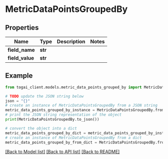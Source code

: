 # MetricDataPointsGroupedBy


## Properties

Name | Type | Description | Notes
------------ | ------------- | ------------- | -------------
**field_name** | **str** |  | 
**field_value** | **str** |  | 

## Example

```python
from togai_client.models.metric_data_points_grouped_by import MetricDataPointsGroupedBy

# TODO update the JSON string below
json = "{}"
# create an instance of MetricDataPointsGroupedBy from a JSON string
metric_data_points_grouped_by_instance = MetricDataPointsGroupedBy.from_json(json)
# print the JSON string representation of the object
print(MetricDataPointsGroupedBy.to_json())

# convert the object into a dict
metric_data_points_grouped_by_dict = metric_data_points_grouped_by_instance.to_dict()
# create an instance of MetricDataPointsGroupedBy from a dict
metric_data_points_grouped_by_from_dict = MetricDataPointsGroupedBy.from_dict(metric_data_points_grouped_by_dict)
```
[[Back to Model list]](../README.md#documentation-for-models) [[Back to API list]](../README.md#documentation-for-api-endpoints) [[Back to README]](../README.md)


